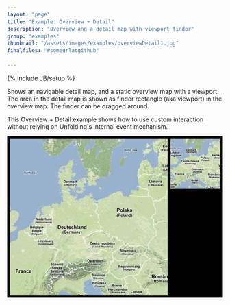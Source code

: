 ```yaml
---
layout: "page"
title: "Example: Overview + Detail"
description: "Overview and a detail map with viewport finder"
group: "examples"
thumbnail: "/assets/images/examples/overviewDetail1.jpg"
finalfiles: "#someurlatgithub"

---
```


{% include JB/setup %}

Shows an navigable detail map, and a static overview map with a viewport. The area in the detail map is shown as finder rectangle (aka viewport) in the overview map. The finder can be dragged around.

This Overview + Detail example shows how to use custom interaction without relying on Unfolding's internal event mechanism.

![Overview + Detail Screenshot](../assets/images/examples/overviewDetail1.jpg)
